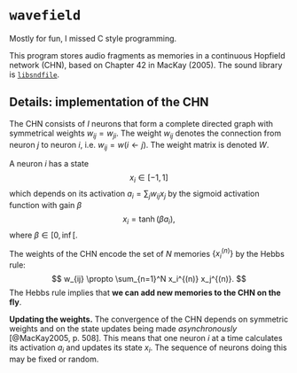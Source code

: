 # `wavefield`

Mostly for fun, I missed C style programming.

This program stores audio fragments as memories in a continuous Hopfield network (CHN), based on Chapter 42 in MacKay (2005). The sound library is [`libsndfile`](http://www.mega-nerd.com/libsndfile/api.html).

## Details: implementation of the CHN

The CHN consists of $I$ neurons that form a complete directed graph with symmetrical weights $w_{ij} = w_{ji}$. The weight $w_{ij}$ denotes the connection from neuron $j$ to neuron $i$, i.e. $w_{ij} = w(i \leftarrow j)$. The weight matrix is denoted $W$.

A neuron $i$ has a state
$$
        x_i \in [-1,1]
$$
which depends on its activation $a_i = \sum_j w_{ij} x_j$ by the sigmoid activation function with gain $\beta$
$$
        x_i = \tanh(\beta a_i),
$$
where $\beta \in [0, \inf[$.

The weights of the CHN encode the set of $N$ memories $\{x_i^{(n)}\}$ by the Hebbs rule:
$$
        w_{ij} \propto \sum_{n=1}^N x_i^{(n)} x_j^{(n)}.
$$
The Hebbs rule implies that **we can add new memories to the CHN on the fly**.

**Updating the weights.** The convergence of the CHN depends on symmetric weights and on the state updates being made *asynchronously* [@MacKay2005, p. 508]. This means that one neuron $i$ at a time calculates its activation $a_i$ and updates its state $x_i$. The sequence of neurons doing this may be fixed or random.